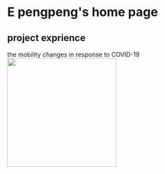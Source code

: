 # E pengpeng's home page
## project exprience
the mobility changes in response to COVID-19
<img src="../EPENGPENG/my_picture/blob/master/mobility_change_lineplot.png" width="250px">
